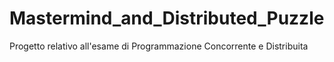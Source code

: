 # Mastermind_and_Distributed_Puzzle
Progetto relativo all'esame di Programmazione Concorrente e Distribuita
